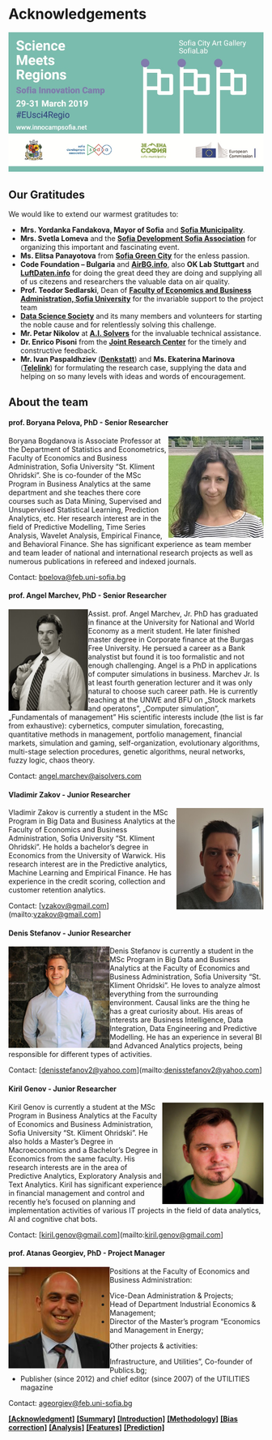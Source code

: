 # Acknowledgements

![](/media/60-110.jpg)


## Our Gratitudes

We would like to extend our warmest gratitudes to:

- **Mrs. Yordanka Fandakova, Mayor of Sofia** and [**Sofia Municipality**](https://sofia.bg).
- **Mrs. Svetla Lomeva** and the [**Sofia Development Sofia Association**](https://sofia-da.eu/en) for organizing this important and fascinating event.
- **Ms. Elitsa Panayotova** from [**Sofia Green City**](https://www.facebook.com/SOfiaGreenCity/) for the enless passion.
- **Code Foundation – Bulgaria** and [**AirBG.info**](https://airbg.info), also **OK Lab Stuttgart** and [**LuftDaten.info**](https://luftdaten.info) for doing the great deed they are doing and supplying all of us citezens and researchers the valuable data on air quality.
- **Prof. Teodor Sedlarski**, Dean of [**Faculty of Economics and Business Administration, Sofia University**](https://www.uni-sofia.bg/index.php/bul/universitet_t/fakulteti/stopanski_fakultet) for the invariable support to the project team
- [**Data Science Society**](https://datasciencesociety.net) and its many members and volunteers for starting the noble cause and for relentlessly solving this challenge.
- **Mr. Petar Nikolov** at [**A.I. Solvers**](https://aisolvers.com) for the invaluable technical assistance.
- **Dr. Enrico Pisoni** from the [**Joint Research Center**](https://ec.europa.eu/jrc/en) for the timely and constructive feedback.
- **Mr. Ivan Paspaldhziev** ([**Denkstatt**](https://denkstatt.eu)) and **Ms. Ekaterina Marinova** ([**Telelink**](https://telelink.com)) for formulating the research case, supplying the data and helping on so many levels with ideas and words of encouragement.


## About the team

#### prof. Boryana Pelova, PhD - Senior Researcher
<img align="right" height="200" src="/media/b_pelova.jpg">

Boryana Bogdanova is Associate Professor at the Department of Statistics and Econometrics, Faculty of Economics and Business Administration, Sofia University “St. Kliment Ohridski”. She is co-founder of the MSc Program in Business Analytics at the same department and she teaches there core courses such as Data Mining, Supervised and Unsupervised Statistical Learning, Prediction Analytics, etc. Her research interest are in the field of Predictive Modelling, Time Series Analysis, Wavelet Analysis, Empirical Finance, and Behavioral Finance. She has significant experience as team member and team leader of national and international research projects as well as numerous publications in refereed and indexed journals.

Contact: [bpelova@feb.uni-sofia.bg](mailto:bpelova@feb.uni-sofia.bg)


#### prof. Angel Marchev, PhD - Senior Researcher
<img align="left" height="200" src="/media/a_marchev.jpg">
Assist. prof. Angel Marchev, Jr. PhD has graduated in finance at the University for National and World Economy as a merit student. He later finished master degree in Corporate finance at the Burgas Free University. He persued a career as a Bank analystist but found it is too formalistic and not enough challenging. Angel is a PhD in applications of computer simulations in business. Marchev Jr. Is at least fourth  generation lecturer and it was only natural to choose such career path. He is currently teaching at the UNWE and BFU on „Stock markets and operatons”, „Computer simulation”, „Fundamentals of management”
His scientific interests include (the list is far from exhaustive): cybernetics, computer simulation, forecasting, quantitative methods in management, portfolio management, financial markets, simulation and gaming, self-organization, evolutionary algorithms, multi-stage selection procedures, genetic algorithms, neural networks, fuzzy logic, chaos theory.

Contact: [angel.marchev@aisolvers.com](mailto:angel.marchev@aisolvers.com)

#### Vladimir Zakov - Junior Researcher
<img align="right" height="200" src="/media/vlado_zakov.jpg">
Vladimir Zakov is currently a student in the MSc Program in Big Data and Business Analytics at the Faculty of Economics and Business Administration, Sofia University “St. Kliment Ohridski”. He holds a bachelor’s degree in Economics from the University of Warwick. His research interest are in the Predictive analytics, Machine Learning and Empirical Finance. He has experience in the credit scoring, collection and customer retention analytics.

Contact: [vzakov@gmail.com](mailto:vzakov@gmail.com]

#### Denis Stefanov - Junior Researcher
<img align="left" height="200" src="/media/denis_stefanov.jpg">
Denis Stefanov is currently a student in the MSc Program in Big Data and Business Analytics at the Faculty of Economics and Business Administration, Sofia University “St. Kliment Ohridski”. He loves to analyze almost everything from the surrounding environment. Causal links are the thing he has a great curiosity about. His areas of interests are Business Intelligence, Data Integration, Data Engineering and Predictive Modelling. He has an experience in several BI and Advanced Analytics projects, being responsible for different types of activities.

Contact: [denisstefanov2@yahoo.com](mailto:denisstefanov2@yahoo.com]

#### Kiril Genov - Junior Researcher
<img align="right" height="200" src="/media/kiril_genov.jpg">
Kiril Genov is currently a student at the MSc Program in Business Analytics at the Faculty of Economics and Business Administration, Sofia University “St. Kliment Ohridski”. He also holds a Master’s Degree in Macroeconomics and a Bachelor’s Degree in Economics from the same faculty. His research interests are in the area of Predictive Analytics, Exploratory Analysis and Text Analytics. Kiril has significant experience in financial management and control and recently he’s focused on planning and implementation activities of various IT projects in the field of data analytics, AI and cognitive chat bots.

Contact: [kiril.genov@gmail.com](mailto:kiril.genov@gmail.com]

#### prof. Atanas Georgiev, PhD - Project Manager
<img align="left" height="200" src="/media/atanas_georgiev.jpg">

Positions at the Faculty of Economics and Business Administration:
- Vice-Dean Administration & Projects; 
- Head of Department Industrial Economics & Management;
- Director of the Master’s program “Economics and Management in Energy;

Other projects & activities:
- Infrastructure, and Utilities”, Co-founder of Publics.bg;
- Publisher (since 2012) and chief editor (since 2007) of the UTILITIES magazine

Contact: [ageorgiev@feb.uni-sofia.bg](mailto:ageorgiev@feb.uni-sofia.bg)


[__[Acknowledgment]__](README.md) [__[Summary]__](summary.md) [__[Introduction]__](introduction.md) [__[Methodology]__](methodology.md) [__[Bias correction]__](cleandata.md) [__[Analysis]__](analysis.md) [__[Features]__](features.md) [__[Prediction]__](prediction.md)
